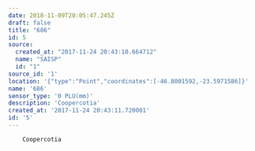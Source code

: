 ```yaml
---
date: 2018-11-09T20:05:47.245Z
draft: false
title: "686"
id: 5
source:
  created_at: "2017-11-24 20:43:10.664712"
  name: "SAISP"
  id: "1"
source_id: '1'
location: '{"type":"Point","coordinates":[-46.8001592,-23.5971586]}'
name: '686'
sensor_type: '0 PLU(mm)'
description: 'Coopercotia'
created_at: '2017-11-24 20:43:11.720001'
id: '5'
---
```

		Coopercotia